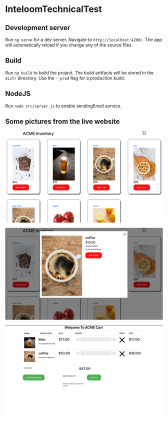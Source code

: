 # InteloomTechnicalTest

## Development server

Run `ng serve` for a dev server. Navigate to `http://localhost:4200/`. The app will automatically reload if you change any of the source files.

## Build

Run `ng build` to build the project. The build artifacts will be stored in the `dist/` directory. Use the `--prod` flag for a production build.

## NodeJS
Run `node src/server.js` to enable sendingEmail service.

## Some pictures from the live website

![Image](https://github.com/asarGhamlouch95/Acme-Inventory/blob/master/demo-images/ACME_Inventory.jpeg)

![Image](https://github.com/asarGhamlouch95/Acme-Inventory/blob/master/demo-images/item-popup.jpeg)

![Image](https://github.com/asarGhamlouch95/Acme-Inventory/blob/master/demo-images/Cart.jpeg)

